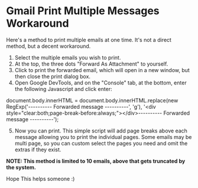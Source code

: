 # Gmail Print Multiple Messages Workaround
Here's a method to print multiple emails at one time. It's not a direct method, but a decent workaround.


1. Select the multiple emails you wish to print. 
2. At the top, the three dots "Forward As Attachment" to yourself.
3. Click to print the forwarded email, which will open in a new window, but then close the print dialog box.
4. Open Google DevTools, and on the "Console" tab, at the bottom, enter the following Javascript and click enter:

document.body.innerHTML = document.body.innerHTML.replace(new RegExp('---------- Forwarded message ----------', 'g'), '&lt;div style="clear:both;page-break-before:always;"&gt;&lt;/div&gt;---------- Forwarded message ----------');

5. Now you can print. This simple script will add page breaks above each message allowing you to print the individual pages. Some emails may be multi page, so you can custom select the pages you need and omit the extras if they exist. 

__NOTE: This method is limited to 10 emails, above that gets truncated by the system.__

Hope This helps someone :)
